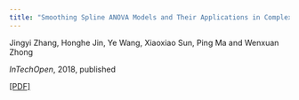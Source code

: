 ```yaml
---
title: "Smoothing Spline ANOVA Models and Their Applications in Complex and Massive Datasets"
---
```


Jingyi Zhang, Honghe Jin, Ye Wang, Xiaoxiao Sun, Ping Ma and Wenxuan Zhong

*InTechOpen*, 2018, published

[[PDF]](https://github.com/joyeecat/joyeecat.github.io/blob/master/files/Smoothing.pdf)
